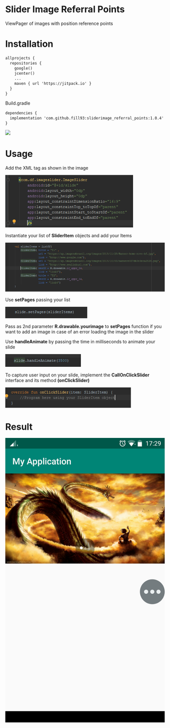 # Slider Image Referral Points
ViewPager of images with position reference points

# Installation

    allprojects {
      repositories {
        google()
        jcenter()
        ...
        maven { url 'https://jitpack.io' }
      }
    }

Build.gradle

    dependencies {
      implementation 'com.github.fill93:sliderimage_referral_points:1.0.4'
    }
    
[![](https://jitpack.io/v/fill93/sliderimage_referral_points.svg)](https://jitpack.io/#fill93/sliderimage_referral_points)
    
# Usage

Add the XML tag as shown in the image

![](CapturarXmlImageSlider.PNG)


Instantiate your list of **SliderItem** objects and add your Items

![](InstanciaLista.PNG)


Use **setPages** passing your list

![](SetPages.PNG)
        
Pass as 2nd parameter **R.drawable.yourimage** to **setPages** function if you want to add an image in case of an error loading the image in the slider
   

Use **handleAnimate** by passing the time in milliseconds to animate your slide

![](handleAnimate.PNG)
    

To capture user input on your slide, implement the **CallOnClickSlider** interface and its method **(onClickSlider)**

![](callSlider.PNG)
    
# Result

![](PrintMyApp.jpeg)


